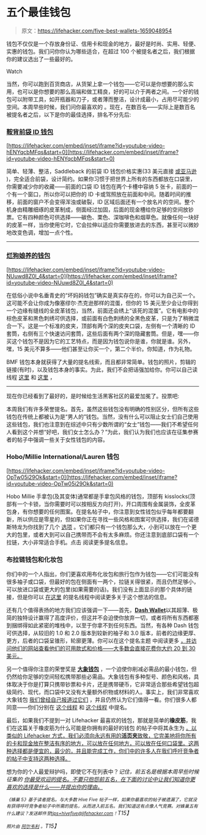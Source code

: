 # 五个最佳钱包

> 原文：<https://lifehacker.com/five-best-wallets-1659048954>

钱包不仅仅是一个存放身份证、信用卡和现金的地方，最好是时尚、实用、轻便、实惠的钱包。我们问你你认为哪些适合，在超过 100 个被提名者之后，我们根据你的建议选出了一些最好的。

Watch

当然，你可以跑到百货商店，从货架上拿一个钱包——它可以是你想要的那么实用，也可以是你想要的那么高端和做工精良，好的可以介于两者之间。一个好的钱包可以附带工具，如开瓶器和刀子，或者薄而整洁，设计成最小，占用尽可能少的空间。本周早些时候，我们问你最喜欢的 。现在，在数百名——实际上是数百名被提名者之后，以下是你的最佳选择，排名不分先后:

### [鞍背前袋 ID 钱包](http://www.saddlebackleather.com/frontpocketidwallet)

 [https://lifehacker.com/embed/inset/iframe?id=youtube-video-hENYqcbMFqs&start=0](https://lifehacker.com/embed/inset/iframe?id=youtube-video-hENYqcbMFqs&start=0) 

简单、轻薄、整洁，Saddleback 的前袋 ID 钱包价格实惠(33 美元直接 [或亚马逊](https://www.amazon.com/dp/B0024YTD08?asc_campaign=InlineText&asc_refurl=https://lifehacker.com/five-best-wallets-1659048954&asc_source=&linkCode=ogi&psc=1&smid=A1GB2JOYUD7HBM&tag=kinjalifehackerlink-20&th=1) )，完全适合前袋，设计简约。如果你习惯于把世界上所有的东西都放在口袋里，你需要减少你的收藏——前面的口袋 ID 钱包在两个卡槽中容纳 5 张卡，前面的一个有一个窗口，所以你可以把你的 ID 卡或驾照放在前面和中间。随着时间的推移，前面的窗户不会变得浑浊或破裂，ID 区域后面还有一个放名片的空间。整个机身由精雕细琢的皮革制成，侧面经过加固，后面的现金槽给你足够的空间放钞票。它有四种颜色可供选择——碳色、栗色、深咖啡色和烟草色。就像任何一块好的皮革一样，当你使用它时，它会拉伸以适应你需要放进去的东西，甚至可以微妙地改变色调，增加一点个性。

* * *

### [烂狗娘养的钱包](http://www.bmfwallets.com/)

 [https://lifehacker.com/embed/inset/iframe?id=youtube-video-NUuwd8Z0l_4&start=0](https://lifehacker.com/embed/inset/iframe?id=youtube-video-NUuwd8Z0l_4&start=0) 

在低俗小说中名垂青史的“坏妈妈钱包”确实是真实存在的，你可以为自己买一个。这可能不会让你成为像塞缪尔·杰克逊那样的混蛋，但你的 15 美元至少会让你得到一个边缘有缝线的全皮革钱包，当然，前面还会绣上“该死的混蛋”。它有电影中的棕色皮革和黑色刺绣可供选择，或前面有白色刺绣的全黑色皮革，只是为了稍微混合一下。这是一个标准的皮夹，顶部有两个深的皮夹口袋，左侧有一个清晰的 ID 套筒，右侧有三个快速访问套筒，这些后面有两个深的隐藏套筒。但是，嘿——你买这个钱包不是因为它的工艺特点，而是因为钱包说你是谁，你就是谁。另外，嘿，15 美元不算多——他们甚至让你买一个，第二个半价。你知道，作为礼物。

BMF 钱包本身就获得了大量的提名线索，而且都非常简单。钱包的照片，剪辑的链接(有时)，以及钱包本身的事实。为此，我们不会把话强加给你。你可以自己读线程 [这里](http://lifehacker.com/sorry-guys-but-this-the-wallet-to-have-in-all-fairnes-1658293729) 和 [这里](http://lifehacker.com/obviously-i-got-one-for-30-on-bmf-wallets-com-one-of-1658919722) ，

* * *

现在你已经看到了最好的，是时候给生活黑客社区的最爱加冕了。投票吧:

本周我们有许多荣誉提名。首先，虽然这些钱包没有明确的性别区分，但所有这些钱包在传统上都被认为是“男人的”钱包。当然，没有什么可以阻止女士们自己使用这些钱包，我们也注意到在综述中只有少数所谓的“女士”钱包——我们不希望任何人看到这个并想“好吧，我们女士怎么办？”为此，我们认为我们也应该在征集参赛者的帖子中强调一些关于女性钱包的内容。

### Hobo/Millie International/Lauren 钱包

 [https://lifehacker.com/embed/inset/iframe?id=youtube-video-OpTw05i29Ok&start=0](https://lifehacker.com/embed/inset/iframe?id=youtube-video-OpTw05i29Ok&start=0) 

Hobo Millie 手拿包(及其变体)通常都是手拿包风格的钱包，顶部有 kisslocks(顶部有一个卡锁，当你需要时可以按相反方向打开)，开口周围有金属装饰，全皮革包身，有你想要的任何图案。在提名帖子中，你注意到女性钱包似乎每年都要翻新，所以供应是零星的，但如果你正在寻找一些风格和图案可供选择，我们在诺德斯特龙为你找到了几个 [选项](http://shop.nordstrom.com/sr?origin=keywordsearch&contextualcategoryid=0&keyword=hobo+clutch) 。它们都只有一个钱包那么大，小到可以放在一个更大的包里，或者大到可以自己携带而不会有太多麻烦。你还注意到底部口袋有一个拉链，大小非常适合手机。点击 阅读更多提名信息。

### 布拉链钱包和化妆包

你们中的一个人指出，你们更喜欢用布化妆包和旅行包作为钱包——它们可能没有很多袖子或口袋，但最好的包在侧面有一两个，拉链关得很紧，而且仍然足够小，可以放进口袋或更大的包里(如果需要的话)。我们没有上面显示的那个具体的链接，但是你可以 [在这里](http://lifehacker.com/vote-cloth-zipper-wallets-mine-is-brown-has-a-peace-1658289406) 的提名线程中阅读更多关于这个想法的信息。

还有几个值得表扬的地方我们应该强调一下——首先，[**Dash Wallet**](http://dashwallets.com/#home)以其超薄、极简的独特设计赢得了高度评价，但这并不会迫使你放弃一切，或者将所有东西都塞到捆绑得如此紧密的堆栈中，以至于你拿不到任何东西。当然，有各种 Dash 钱包可供选择，从较旧的 1.0 和 2.0 版本到较新的袖子和 3.0 版本，前者的边缘更厚、更方，后者的口袋呈锥形，轮廓更薄。你可以在这个提名主题 中阅读更多 [，并访问他们的网站查看他们的可用款式和价格——大多数会直接花费你大约 20 到 30 美元。](http://lifehacker.com/vote-dash-wallet-2-0why-this-wallet-has-fundamentally-1658284339)

另一个值得你注意的荣誉奖是 [**大象钱包**](http://elephantwallet.com/) ，一个迫使你削减必需品的最小钱包，但仍然给你足够的空间轻松携带那些必需品。大象钱包有多种型号、颜色和风格，具体取决于你是打算只携带钞票和卡片，还是携带硬币，它非常适合那些希望钱包超级简约、现代，而口袋中又没有大量额外织物或材料的人。事实上，我们非常喜欢大象钱包 [我们曾经自己报道过它们](https://lifehacker.com/elephant-wallets-are-ultra-slim-cheap-organizers-for-y-1540858356) ，并且仍然认为它们值得一看。你们很多人都同意——你们分别在 [这个线程](http://lifehacker.com/elephant-wallet-think-i-heard-about-it-on-a-gawker-net-1658295174) 和 [这个线程](http://lifehacker.com/vote-elephantwallet-e8-wallet-why-super-small-front-p-1658293329) 中提名。

最后，如果我们不提到一对 Lifehacker 最喜欢的钱包，那就是简单的**橡皮筋**，我们在这篇关于橡皮筋为什么可能是你拥有的最好的钱包 的帖子中将其永生为 [。以类似的 Lifehacker 方式，我们必须向永远有用的**活页夹**致敬，它完美地将你所有的卡和现金放在整洁有序的地方，可以放在任何地方，可以放在任何口袋里。这两种选择都是便宜的，最少的，并且能完成工作，你们中的许多人在我们呼吁竞争者的帖子中支持这两种选择。](https://lifehacker.com/why-a-rubber-band-is-the-best-wallet-ive-ever-had-5993929)

想为你的个人最爱辩护吗，即使它不在列表中？*记住，前五名是根据本周早些时候* *征集的* [*你最受欢迎的提名。不要只抱怨前五名，在下面的讨论中让我们知道你更喜欢的选择是什么——并提出你的理由。*](https://lifehacker.com/whats-the-best-mens-or-womens-wallet-1658125067)

*<small>《蜂巢 5》基于读者提名。与大多数 Hive Five 帖子一样，如果你最喜欢的帖子被遗漏了，它就没有获得呼吁竞争者帖子中所需的提名，从而进入前五名。我们知道这有点像人气竞赛。对蜂巢五有什么建议？发送邮件至</small>*[*<small>tips+hivefive@lifehacker.com</small>*](mailto:tips+hivefive@lifehacker.com)*<small>！</small>T15】*

*<small>照片由</small>* [*<small>阿尔韦利</small>*](https://www.flickr.com/photos/albertoziveri/13755397544/) *<small>。</small>T15】*